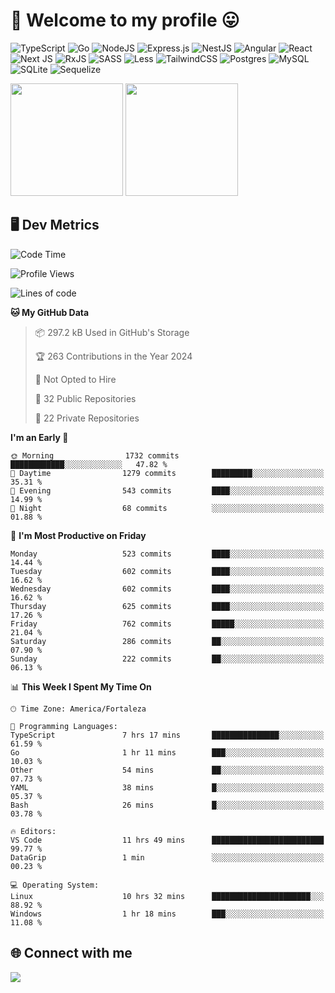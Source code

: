# 🎉 Welcome to my profile 😛

![TypeScript](https://img.shields.io/badge/typescript-%23007ACC.svg?style=for-the-badge&logo=typescript&logoColor=white)
![Go](https://img.shields.io/badge/go-%2300ADD8.svg?style=for-the-badge&logo=go&logoColor=white)
![NodeJS](https://img.shields.io/badge/node.js-6DA55F?style=for-the-badge&logo=node.js&logoColor=white)
![Express.js](https://img.shields.io/badge/express.js-%23404d59.svg?style=for-the-badge&logo=express&logoColor=%2361DAFB)
![NestJS](https://img.shields.io/badge/nestjs-%23E0234E.svg?style=for-the-badge&logo=nestjs&logoColor=white)
![Angular](https://img.shields.io/badge/angular-%23DD0031.svg?style=for-the-badge&logo=angular&logoColor=white)
![React](https://img.shields.io/badge/react-%2320232a.svg?style=for-the-badge&logo=react&logoColor=%2361DAFB)
![Next JS](https://img.shields.io/badge/Next-black?style=for-the-badge&logo=next.js&logoColor=white)
![RxJS](https://img.shields.io/badge/rxjs-%23B7178C.svg?style=for-the-badge&logo=reactivex&logoColor=white)
![SASS](https://img.shields.io/badge/SASS-hotpink.svg?style=for-the-badge&logo=SASS&logoColor=white)
![Less](https://img.shields.io/badge/less-2B4C80?style=for-the-badge&logo=less&logoColor=white)
![TailwindCSS](https://img.shields.io/badge/tailwindcss-%2338B2AC.svg?style=for-the-badge&logo=tailwind-css&logoColor=white)
![Postgres](https://img.shields.io/badge/postgres-%23316192.svg?style=for-the-badge&logo=postgresql&logoColor=white)
![MySQL](https://img.shields.io/badge/mysql-4479A1.svg?style=for-the-badge&logo=mysql&logoColor=white)
![SQLite](https://img.shields.io/badge/sqlite-%2307405e.svg?style=for-the-badge&logo=sqlite&logoColor=white)
![Sequelize](https://img.shields.io/badge/Sequelize-52B0E7?style=for-the-badge&logo=Sequelize&logoColor=white)

<div>
  <img height="180em" src="https://github-readme-stats.vercel.app/api?username=VinicciusSantos&include_all_commits=true&count_private=true&theme=github_dark"/>
  <img height="180em" src="https://github-readme-stats.vercel.app/api/top-langs/?username=VinicciusSantos&langs_count=6&layout=compact&include_all_commits=true&count_private=true&theme=github_dark"/>
</div>

## 🖥️ Dev Metrics

<!--START_SECTION:waka-->
![Code Time](http://img.shields.io/badge/Code%20Time-2%2C048%20hrs%204%20mins-blue)

![Profile Views](http://img.shields.io/badge/Profile%20Views-0-blue)

![Lines of code](https://img.shields.io/badge/From%20Hello%20World%20I%27ve%20Written-5.4%20million%20lines%20of%20code-blue)

**🐱 My GitHub Data** 

> 📦 297.2 kB Used in GitHub's Storage 
 > 
> 🏆 263 Contributions in the Year 2024
 > 
> 🚫 Not Opted to Hire
 > 
> 📜 32 Public Repositories 
 > 
> 🔑 22 Private Repositories 
 > 
**I'm an Early 🐤** 

```text
🌞 Morning                1732 commits        ████████████░░░░░░░░░░░░░   47.82 % 
🌆 Daytime                1279 commits        █████████░░░░░░░░░░░░░░░░   35.31 % 
🌃 Evening                543 commits         ████░░░░░░░░░░░░░░░░░░░░░   14.99 % 
🌙 Night                  68 commits          ░░░░░░░░░░░░░░░░░░░░░░░░░   01.88 % 
```
📅 **I'm Most Productive on Friday** 

```text
Monday                   523 commits         ████░░░░░░░░░░░░░░░░░░░░░   14.44 % 
Tuesday                  602 commits         ████░░░░░░░░░░░░░░░░░░░░░   16.62 % 
Wednesday                602 commits         ████░░░░░░░░░░░░░░░░░░░░░   16.62 % 
Thursday                 625 commits         ████░░░░░░░░░░░░░░░░░░░░░   17.26 % 
Friday                   762 commits         █████░░░░░░░░░░░░░░░░░░░░   21.04 % 
Saturday                 286 commits         ██░░░░░░░░░░░░░░░░░░░░░░░   07.90 % 
Sunday                   222 commits         ██░░░░░░░░░░░░░░░░░░░░░░░   06.13 % 
```


📊 **This Week I Spent My Time On** 

```text
🕑︎ Time Zone: America/Fortaleza

💬 Programming Languages: 
TypeScript               7 hrs 17 mins       ███████████████░░░░░░░░░░   61.59 % 
Go                       1 hr 11 mins        ███░░░░░░░░░░░░░░░░░░░░░░   10.03 % 
Other                    54 mins             ██░░░░░░░░░░░░░░░░░░░░░░░   07.73 % 
YAML                     38 mins             █░░░░░░░░░░░░░░░░░░░░░░░░   05.37 % 
Bash                     26 mins             █░░░░░░░░░░░░░░░░░░░░░░░░   03.78 % 

🔥 Editors: 
VS Code                  11 hrs 49 mins      █████████████████████████   99.77 % 
DataGrip                 1 min               ░░░░░░░░░░░░░░░░░░░░░░░░░   00.23 % 

💻 Operating System: 
Linux                    10 hrs 32 mins      ██████████████████████░░░   88.92 % 
Windows                  1 hr 18 mins        ███░░░░░░░░░░░░░░░░░░░░░░   11.08 % 
```


<!--END_SECTION:waka-->

## 🌐 Connect with me

<a href="https://www.linkedin.com/in/vinicius-guedes-b817aa223/"><img src="https://img.shields.io/badge/LinkedIn-0077B5?style=for-the-badge&logo=linkedin&logoColor=white"/></a>

